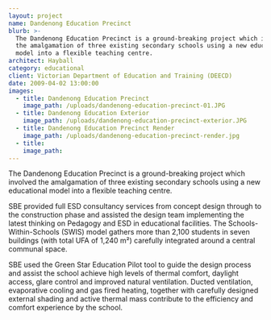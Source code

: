 ```yaml
---
layout: project
name: Dandenong Education Precinct
blurb: >-
  The Dandenong Education Precinct is a ground-breaking project which involved
  the amalgamation of three existing secondary schools using a new educational
  model into a flexible teaching centre.
architect: Hayball
category: educational
client: Victorian Department of Education and Training (DEECD)
date: 2009-04-02 13:00:00
images:
  - title: Dandenong Education Precinct
    image_path: /uploads/dandenong-education-precinct-01.JPG
  - title: Dandenong Education Exterior
    image_path: /uploads/dandenong-education-precinct-exterior.JPG
  - title: Dandenong Education Precinct Render
    image_path: /uploads/dandenong-education-precinct-render.jpg
  - title:
    image_path:
---
```



The Dandenong Education Precinct is a ground-breaking project which involved the amalgamation of three existing secondary schools using a new educational model into a flexible teaching centre.

SBE provided full ESD consultancy services from concept design through to the construction phase and assisted the design team implementing the latest thinking on Pedagogy and ESD in educational facilities. The Schools-Within-Schools (SWIS) model gathers more than 2,100 students in seven buildings (with total UFA of 1,240 m&sup2;) carefully integrated around a central communal space.

SBE used the Green Star Education Pilot tool to guide the design process and assist the school achieve high levels of thermal comfort, daylight access, glare control and improved natural ventilation. Ducted ventilation, evaporative cooling and gas fired heating, together with carefully designed external shading and active thermal mass contribute to the efficiency and comfort experience by the school.